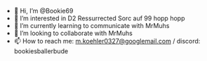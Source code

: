 - 👋 Hi, I’m @Bookie69
- 👀 I’m interested in D2 Ressurrected Sorc auf 99 hopp hopp
- 🌱 I’m currently learning to communicate with MrMuhs
- 💞️ I’m looking to collaborate with MrMuhs
- 📫 How to reach me: m.koehler0327@googlemail.com / discord: bookiesballerbude
